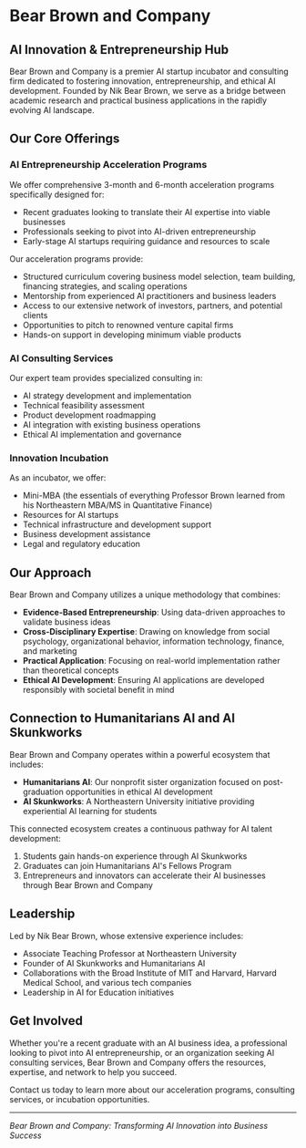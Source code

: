 # Bear Brown and Company

## AI Innovation & Entrepreneurship Hub

Bear Brown and Company is a premier AI startup incubator and consulting firm dedicated to fostering innovation, entrepreneurship, and ethical AI development. Founded by Nik Bear Brown, we serve as a bridge between academic research and practical business applications in the rapidly evolving AI landscape.

## Our Core Offerings

### AI Entrepreneurship Acceleration Programs
We offer comprehensive 3-month and 6-month acceleration programs specifically designed for:
- Recent graduates looking to translate their AI expertise into viable businesses
- Professionals seeking to pivot into AI-driven entrepreneurship
- Early-stage AI startups requiring guidance and resources to scale

Our acceleration programs provide:
- Structured curriculum covering business model selection, team building, financing strategies, and scaling operations
- Mentorship from experienced AI practitioners and business leaders
- Access to our extensive network of investors, partners, and potential clients
- Opportunities to pitch to renowned venture capital firms
- Hands-on support in developing minimum viable products

### AI Consulting Services
Our expert team provides specialized consulting in:
- AI strategy development and implementation
- Technical feasibility assessment
- Product development roadmapping
- AI integration with existing business operations
- Ethical AI implementation and governance

### Innovation Incubation
As an incubator, we offer:
- Mini-MBA (the essentials of everything Professor Brown learned from his Northeastern MBA/MS in Quantitative Finance)
- Resources for AI startups
- Technical infrastructure and development support
- Business development assistance
- Legal and regulatory education

## Our Approach

Bear Brown and Company utilizes a unique methodology that combines:
- **Evidence-Based Entrepreneurship**: Using data-driven approaches to validate business ideas
- **Cross-Disciplinary Expertise**: Drawing on knowledge from social psychology, organizational behavior, information technology, finance, and marketing
- **Practical Application**: Focusing on real-world implementation rather than theoretical concepts
- **Ethical AI Development**: Ensuring AI applications are developed responsibly with societal benefit in mind

## Connection to Humanitarians AI and AI Skunkworks

Bear Brown and Company operates within a powerful ecosystem that includes:

- **Humanitarians AI**: Our nonprofit sister organization focused on post-graduation opportunities in ethical AI development
- **AI Skunkworks**: A Northeastern University initiative providing experiential AI learning for students

This connected ecosystem creates a continuous pathway for AI talent development:
1. Students gain hands-on experience through AI Skunkworks
2. Graduates can join Humanitarians AI's Fellows Program
3. Entrepreneurs and innovators can accelerate their AI businesses through Bear Brown and Company

## Leadership

Led by Nik Bear Brown, whose extensive experience includes:
- Associate Teaching Professor at Northeastern University
- Founder of AI Skunkworks and Humanitarians AI
- Collaborations with the Broad Institute of MIT and Harvard, Harvard Medical School, and various tech companies
- Leadership in AI for Education initiatives

## Get Involved

Whether you're a recent graduate with an AI business idea, a professional looking to pivot into AI entrepreneurship, or an organization seeking AI consulting services, Bear Brown and Company offers the resources, expertise, and network to help you succeed.

Contact us today to learn more about our acceleration programs, consulting services, or incubation opportunities.

---

*Bear Brown and Company: Transforming AI Innovation into Business Success*
